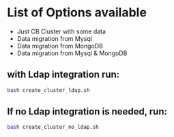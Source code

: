 # List of Options available
* Just CB Cluster with some data
* Data migration from Mysql
* Data migration from MongoDB
* Data migration from Mysql \& MongoDB

## with Ldap integration run:
```bash
bash create_cluster_ldap.sh
```

## If no Ldap integration is needed, run:
```bash
bash create_cluster_no_ldap.sh
```
